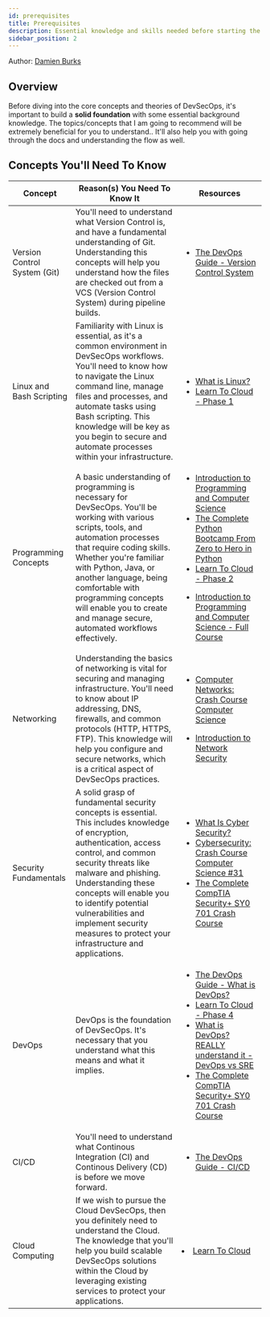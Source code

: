 ```yaml
---
id: prerequisites
title: Prerequisites
description: Essential knowledge and skills needed before starting the DevSecOps learning pathway.
sidebar_position: 2
---
```


Author: [Damien Burks]

## Overview

Before diving into the core concepts and theories of DevSecOps, it's important to build a **solid foundation** with some essential background knowledge. The topics/concepts that I am going to recommend will be extremely beneficial for you to understand.. It'll also help you with going through the docs and understanding the flow as well.

## Concepts You'll Need To Know

| Concept                      | Reason(s) You Need To Know It                                                                                                                                                                                                                                                                                                                                  | Resources                                                                                                                                                                                                                                                                                                                                                                                                                                                                                                                                                      |
| ---------------------------- | -------------------------------------------------------------------------------------------------------------------------------------------------------------------------------------------------------------------------------------------------------------------------------------------------------------------------------------------------------------- | -------------------------------------------------------------------------------------------------------------------------------------------------------------------------------------------------------------------------------------------------------------------------------------------------------------------------------------------------------------------------------------------------------------------------------------------------------------------------------------------------------------------------------------------------------------- |
| Version Control System (Git) | You'll need to understand what Version Control is, and have a fundamental understanding of Git. Understanding this concepts will help you understand how the files are checked out from a VCS (Version Control System) during pipeline builds.                                                                                                                 | <ul><li><a href="https://thedevops.guide/guide/version-control-system">The DevOps Guide - Version Control System</a></li></ul>                                                                                                                                                                                                                                                                                                                                                                                                                                 |
| Linux and Bash Scripting     | Familiarity with Linux is essential, as it's a common environment in DevSecOps workflows. You'll need to know how to navigate the Linux command line, manage files and processes, and automate tasks using Bash scripting. This knowledge will be key as you begin to secure and automate processes within your infrastructure.                                | <ul><li><a href="https://www.youtube.com/watch?v=zA3vmx0GaO8&pp=ygUNd2FodCBpcyBsaW51eA%3D%3D">What is Linux?</a></li><li><a href="https://learntocloud.guide/phase1/">Learn To Cloud - Phase 1</a></li></ul>                                                                                                                                                                                                                                                                                                                                                   |
| Programming Concepts         | A basic understanding of programming is necessary for DevSecOps. You'll be working with various scripts, tools, and automation processes that require coding skills. Whether you're familiar with Python, Java, or another language, being comfortable with programming concepts will enable you to create and manage secure, automated workflows effectively. | <ul><li><a href="https://www.youtube.com/watch?v=zOjov-2OZ0E&pp=ygUlcHJvZ3JhbW1pbmcgY29uY2VwdHMgYW5kIGZ1bmRhbWVudGFscw%3D%3D">Introduction to Programming and Computer Science</a></li><li><a href="https://www.udemy.com/course/complete-python-bootcamp/">The Complete Python Bootcamp From Zero to Hero in Python</a></li><li><a href="https://learntocloud.guide/phase2/">Learn To Cloud - Phase 2</a></li></ul><ul><li><a href="https://www.youtube.com/watch?v=zOjov-2OZ0E">Introduction to Programming and Computer Science - Full Course</a></li></ul> |
| Networking                   | Understanding the basics of networking is vital for securing and managing infrastructure. You'll need to know about IP addressing, DNS, firewalls, and common protocols (HTTP, HTTPS, FTP). This knowledge will help you configure and secure networks, which is a critical aspect of DevSecOps practices.                                                     | <ul><li><a href="https://www.youtube.com/watch?v=3QhU9jd03a0&pp=ygUPbmV0d29ya2luZyAxMDEg">Computer Networks: Crash Course Computer Science</a></li></ul><ul><li><a href="https://youtu.be/6Jubl1UnJTE"> Introduction to Network Security </a></li></ul>                                                                                                                                                                                                                                                                                                        |
| Security Fundamentals      | A solid grasp of fundamental security concepts is essential. This includes knowledge of encryption, authentication, access control, and common security threats like malware and phishing. Understanding these concepts will enable you to identify potential vulnerabilities and implement security measures to protect your infrastructure and applications. | <ul><li><a href="https://www.youtube.com/watch?v=inWWhr5tnEA&pp=ygUcYmFzaWMgY3liZXJzZWN1cml0eSBjb25jZXB0cw%3D%3D">What Is Cyber Security?</a></li><li><a href="https://www.youtube.com/watch?v=bPVaOlJ6ln0&pp=ygUcYmFzaWMgY3liZXJzZWN1cml0eSBjb25jZXB0cw%3D%3D">Cybersecurity: Crash Course Computer Science #31</a></li><li><a href="https://www.youtube.com/watch?v=B3JSuOpn40A">The Complete CompTIA Security+ SY0 701 Crash Course</a></li></ul>                                                                                                                                                                                                                                 |
| DevOps                       | DevOps is the foundation of DevSecOps. It's necessary that you understand what this means and what it implies.                                                                                                                                                                                                                                                 | <ul><li><a href="https://thedevops.guide/guide/devops">The DevOps Guide - What is DevOps?</a></li><li><a href="https://learntocloud.guide/phase4/">Learn To Cloud - Phase 4</a></li><li><a href="https://www.youtube.com/watch?v=0yWAtQ6wYNM&pp=ygUOd2FodCBpcyBkZXZvcHM%3D">What is DevOps? REALLY understand it - DevOps vs SRE</a></li><li><a href="https://www.youtube.com/watch?v=B3JSuOpn40A">The Complete CompTIA Security+ SY0 701 Crash Course</a></li></ul>                                                                                                                                                                                                                 |
| CI/CD                        | You'll need to understand what Continous Integration (CI) and Continous Delivery (CD) is before we move forward.                                                                                                                                                                                                                                               | <ul><li><a href="https://thedevops.guide/guide/ci-cd">The DevOps Guide - CI/CD</a></li></ul>                                                                                                                                                                                                                                                                                                                                                                                                                                                                   |
| Cloud Computing              | If we wish to pursue the Cloud DevSecOps, then you definitely need to understand the Cloud. The knowledge that you'll help you build scalable DevSecOps solutions within the Cloud by leveraging existing services to protect your applications.                                                                                                               | <li><a href="https://learntocloud.guide"> Learn To Cloud</a></li>                                                                                                                                                                                                                                                                                                                                                                                                                                                                                              |

<!-- Links -->

[Damien Burks]: https://www.linkedin.com/in/damienjburks
